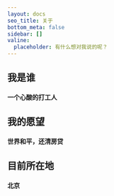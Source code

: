 ```yaml
---
layout: docs
seo_title: 关于
bottom_meta: false
sidebar: []
valine:
  placeholder: 有什么想对我说的呢？
---
```


## 我是谁
#### 一个心酸的打工人
## 我的愿望
#### 世界和平，还清房贷
## 目前所在地
#### 北京

